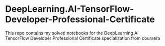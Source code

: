 # DeepLearning.AI-TensorFlow-Developer-Professional-Certificate
This repo contains my solved notebooks for the DeepLearning.AI TensorFlow Developer Professional Certificate specialization from coursera

